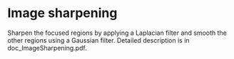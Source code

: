 # Image sharpening

Sharpen the focused regions by applying a Laplacian filter and smooth the other regions using a Gaussian filter. Detailed description is in doc_ImageSharpening.pdf.
